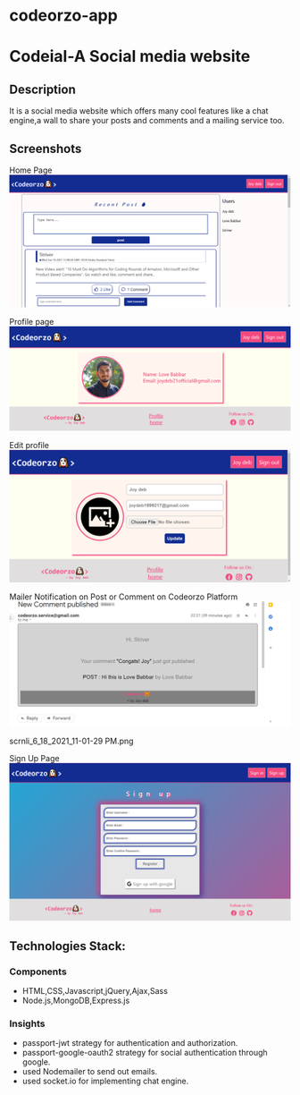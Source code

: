 # codeorzo-app

# Codeial-A Social media website

## Description
It is a social media website which offers many cool features like a chat engine,a wall to share your posts and comments and a mailing service too.

## Screenshots

Home Page
![Home Page](uploads/home_header.png "Home Page")

Profile page
![Edit Profile Page](uploads/edit_profile.png "Edit profile page")

Edit profile
![Profile Page](uploads/proifile.png "Profile")

Mailer Notification on Post or Comment on Codeorzo Platform
![Mailer Notification](uploads/Mailer_Notification.png "Mailer Notification")

scrnli_6_18_2021_11-01-29 PM.png

Sign Up Page
![Sign Up Page](uploads/sign-up-page.png "Sign Up Page")



## Technologies Stack:

### Components
* HTML,CSS,Javascript,jQuery,Ajax,Sass
* Node.js,MongoDB,Express.js

### Insights

* passport-jwt strategy for authentication and authorization.
* passport-google-oauth2 strategy for social authentication through  google.
* used Nodemailer to send out emails.
* used socket.io for implementing chat engine.
